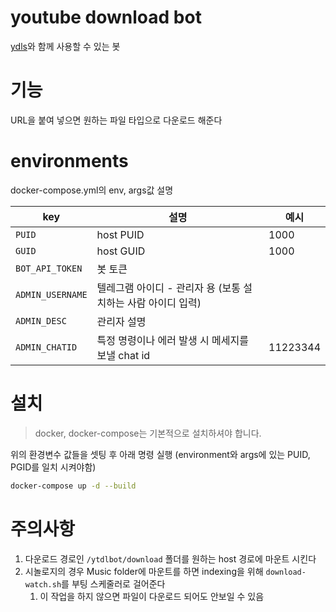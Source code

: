 # youtube download bot

[ydls](https://hub.docker.com/r/mwader/ydls/dockerfile)와 함께 사용할 수 있는 봇

# 기능

URL을 붙여 넣으면 원하는 파일 타입으로 다운로드 해준다

# environments

docker-compose.yml의 env, args값 설명

| key              | 설명                                                         | 예시     |
| ---------------- | ------------------------------------------------------------ | -------- |
| `PUID`           | host PUID                                                    | 1000     |
| `GUID`           | host GUID                                                    | 1000     |
| `BOT_API_TOKEN`  | 봇 토큰                                                      |          |
| `ADMIN_USERNAME` | 텔레그램 아이디 - 관리자 용 (보통 설치하는 사람 아이디 입력) |          |
| `ADMIN_DESC`     | 관리자 설명                                                  |          |
| `ADMIN_CHATID`   | 특정 명령이나 에러 발생 시 메세지를 보낼 chat id             | 11223344 |

# 설치

> docker, docker-compose는 기본적으로 설치하셔야 합니다.

위의 환경변수 값들을 셋팅 후 아래 명령 실행 (environment와 args에 있는 PUID, PGID를 일치 시켜야함)

```sh
docker-compose up -d --build
```

# 주의사항

1. 다운로드 경로인 `/ytdlbot/download` 폴더를 원하는 host 경로에 마운트 시킨다
1. 시놀로지의 경우 Music folder에 마운트를 하면 indexing을 위해 `download-watch.sh`를 부팅 스케줄러로 걸어준다
   1. 이 작업을 하지 않으면 파일이 다운로드 되어도 안보일 수 있음
